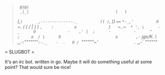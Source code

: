 >      @)@)
>      _|_|                                      (   )
>    _(___,`\      _,--------------._          (( /`, ))
>    `==`   `*-_,'          O        `~._   ( ( _/  |  ) )
>     `,    :         o              }   `~._.~`  * ',
>       \      -         _      O              -    ,'
>       |  ;      -          -      "      ;     o  /
>       |      O                        o        ,-`
>jgs/K. \          _,-:""""""'`:-._    -  .   O /
>        `""""""~'`                `._      _,-`
>                                     """""" 

= SLUGBOT =

It's an irc bot. written in go. Maybe it will do something useful at some point?
That would sure be nice!
